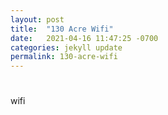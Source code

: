 ```yaml
---
layout: post
title:  "130 Acre Wifi"
date:   2021-04-16 11:47:25 -0700
categories: jekyll update
permalink: 130-acre-wifi 
---
```

#

wifi
